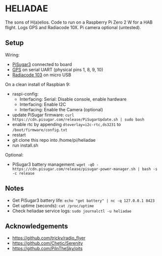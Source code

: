 # HELIADAE

The sons of H(a)elios. Code to run on a Raspberry Pi Zero 2 W for a HAB flight. Logs GPS and Radiacode 10X. Pi camera optional (untested).

## Setup 

Wiring:
* [PiSugar3]() connected to board
* [GPS](https://v3.airspy.us/product/upu-ublox-m8-pico/) on serial UART (physical pins 1, 8, 9, 10)
* [Radiacode 103](https://www.radiacode.com/products#!/p/602724693/) on micro USB

On a clean install of Raspbian 9:
* raspi-config:
  * Interfacing: Serial: Disable console, enable hardware
  * Interfacing: Enable I2C
  * Interfacing: Enable the Camera (optional)
* update PiSugar firmware: `curl https://cdn.pisugar.com/release/PiSugarUpdate.sh | sudo bash`
* enable rtc by appending `dtoverlay=i2c-rtc,ds3231` to `/boot/firmware/config.txt`
* restart
* git clone this repo into /home/pi/heliadae
* run install.sh

Optional:
* PiSugar3 battery management: `wget -qO - https://cdn.pisugar.com/release/pisugar-power-manager.sh | bash -s -c release`

## Notes

* Get PiSugar3 battery life: `echo "get battery" | nc -q 127.0.0.1 8423`
* Get uptime (seconds): `cat /proc/uptime`
* Check heliadae service logs: `sudo journalctl -u heliadae`

## Acknowledgements

* https://github.com/trickv/radio_flyer
* https://github.com/Chetic/Serenity 
* https://github.com/PiInTheSky/pits
